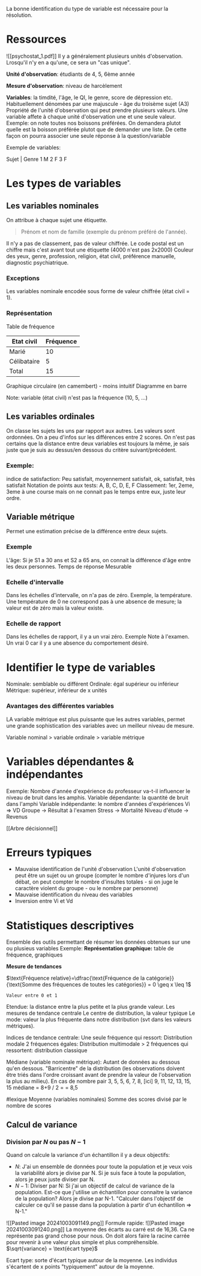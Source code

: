 La bonne identification du type de variable est nécessaire pour la résolution.

# Ressources
![[psychostat_1.pdf]]
 Il y a généralement plusieurs unités d'observation. Lrosqu'il n'y en a qu'une, ce sera un "cas unique". 
 
 **Unité d'observation**: 
	 étudiants de 4, 5, 6ème année
 
 **Mesure d'observation**: 
	 niveau de harcèlement

 **Variables**: la timdité, l'âge, le QI, le genre, score de dépression etc. Habituellement dénomées par une majuscule - âge du troisème sujet (A3)
	 Propriété de l'unité d'observation qui peut prendre plusieurs valeurs.
	 Une variable affete à chaque unité d'observation une et une seule valeur.
	 Exemple: on note toutes nos boissons préférées. On demandera plutot quelle est la boisson préférée plutot que de demander une liste. De cette façon on pourra associer une seule réponse à la question/variable

Exemple de variables:

Sujet | Genre
1           M
2           F
3           F

# Les types de variables

## Les variables nominales
On attribue à chaque sujet une étiquette.
> Prénom et nom de famille (exemple du prénom préféré de l'année).

Il n'y a pas de classement, pas de valeur chiffrée.
Le code postal est un chiffre mais c'est avant tout une étiquette (4000 n'est pas 2x2000)
Couleur des yeux, genre, profession, religion, état civil, préférence manuelle, diagnostic psychiatrique.

### Exceptions
Les variables nominale encodée sous forme de valeur chiffrée (état civil = 1). 

### Représentation

Table de fréquence

| Etat civil  | Fréquence |
| ----------- | --------- |
| Marié       | 10        |
| Célibataire | 5         |
| Total       | 15        |


Graphique circulaire (en camembert) - moins intuitif
Diagramme en barre

Note: variable (état civil) n'est pas la fréquence (10, 5, ...)
## Les variables ordinales

On classe les sujets les uns par rapport aux autres. 
Les valeurs sont ordonnées.
On a peu d'infos sur les différences entre 2 scores.
On n'est pas certains que la distance entre deux variables est toujours la même, je sais juste que je suis au dessus/en dessous du critère suivant/précédent.
### Exemple: 
indice de satisfaction: 
	Peu satisfait, moyennement satisfait, ok, satisfait, très satisfait
Notation de points aux tests:
	A, B, C, D, E, F 
Classement:
	1er, 2eme, 3eme à une course mais on ne connait pas le temps entre eux, juste leur ordre.

## Variable métrique
Permet une estimation précise de la différence entre deux sujets.

### Exemple
L'âge:
	Si je S1 a 30 ans et S2 a 65 ans, on connait la différence d'âge entre les deux personnes.
Temps de réponse
	Mesurable

### Echelle d'intervalle
Dans les échelles d'intervalle, on n'a pas de zéro. Exemple, la température.
Une température de 0 ne correspond pas à une absence de mesure; la valeur est de zéro mais la valeur existe.
### Echelle de rapport
Dans les échelles de rapport, il y a un vrai zéro. 
Exemple
	Note à l'examen. Un vrai 0 car il y a une absence du comportement désiré.


# Identifier le type de variables
Nominale: semblable ou différent
Ordinale: égal supérieur ou inférieur
Métrique: supérieur, inférieur de x unités 

### Avantages des différentes variables
LA variable métrique est plus puissante que les autres variables, permet une grande sophistication des variables avec un meilleur niveau de mesure.

Variable nominal > variable ordinale > variable métrique

# Variables dépendantes & indépendantes

Exemple:
	Nombre d'année d'expérience du professeur va-t-il influencer le niveau de bruit dans les amphis.
	Variable dépendante: la quantité de bruit dans l'amphi
	Variable indépendante: le nombre d'années d'expériences
Vi => VD
Groupe -> Résultat à l'examen
Stress -> Mortalité
Niveau d'étude -> Revenus

[[Arbre décisionnel]]


# Erreurs typiques
- Mauvaise identification de l'unité d'observation
	L'unité d'observation peut être un sujet ou un groupe (compter le nombre d'injures lors d'un débat, on peut compter le nombre d'insultes totales - si on juge le caractère violent du groupe - ou le nombre par personne)
- Mauvaise identification du niveau des variables
- Inversion entre Vi et Vd


# Statistiques descriptives 
Ensemble des outils permettant de résumer les données obtenues sur une ou plusieus variables
Exemple: 
**Représentation graphique:**
	table de fréquence, graphiques

**Mesure de tendances**


$\text{Fréquence relative}=\dfrac{\text{Fréquence de la catégorie}}{\text{Somme des fréquences de toutes les catégories}} = 0 \geq x \leq 1$

	Valeur entre 0 et 1

Etendue: la distance entre la plus petite et la plus grande valeur.
Les mesures de tendance centrale
Le centre de distribution, la valeur typique
Le mode: valeur la plus fréquente dans notre distribution (svt dans les valeurs métriques). 

Indices de tendance centrale:
Une seule fréquence qui ressort: Distribution modale
2 fréquences égales: Distribution multimodale
\> 2 fréquences qui ressortent: distribution classique

Médiane (variable nominale métrique):
	Autant de données au dessous qu'en dessous. "Barricentre" de la distribution (les observations doivent être triés dans l'ordre croissant avant de prendre la valeur de l'observation la plus au milieu). En cas de nombre pair
3, 5, 5, 6, 7, 8, [ici] 9, 11, 12, 13, 15, 15
médiane = 8+9 / 2 =  = 8,5

#lexique Moyenne (variables nominales)
	Somme des scores divisé par le nombre de scores


## Calcul de variance
### Division par $N$ ou pas $N-1$
Quand on calcule la variance d'un échantillon il y a deux objectifs:
- $N$: J'ai un ensemble de données pour toute la population et je veux vois la variabilité alors je divise par N. Si je suis face à toute la population, alors je peux juste diviser par N.
- $N-1$: Diviser par N: Si j'ai un objectif de calcul de variance de la population. Est-ce que j'utilise un échantillon pour connaitre la variance de la population? Alors je divise par N-1. "Calculer dans l'objectif de calculer ce qu'il se passe dans la population à partir d'un échantillon => N-1."

![[Pasted image 20241003091149.png]]
Formule rapide:
![[Pasted image 20241003091240.png]]
La moyenne des écarts au carré est de 16,36. Ca ne représente pas grand chose pour nous. On doit alors faire la racine carrée pour revenir à une valeur plus simple et plus compréhensible. 
$\sqrt{variance} = \text{écart type}$

Ecart type: sorte d'écart typique autour de la moyenne. Les individus s'écartent de x points "typiquement" autour de la moyenne.









